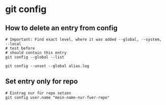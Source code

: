 # git config

## How to delete an entry from config 

```
# Important: Find exact level, where it was added --global, --system, --local 
# test before
# should contain this entry 
git config --global --list 

git config --unset --global alias.log
```

## Set entry only for repo 

```
# Eintrag nur für repo setzen
git config user.name "mein-name-nur-fuer-repo" 
```
